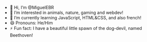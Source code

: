 - 👋 Hi, I’m @MiguelEBR
- 👀 I’m interested in animals, nature, gaming and webdev!
- 🌱 I’m currently learning JavaScript, HTML&CSS, and also french!
- 😄 Pronouns: He/Him
- ⚡ Fun fact: I have a beautiful little spawn of the dog-devil, named Beethoven!

<!---
MiguelEBR/MiguelEBR is a ✨ special ✨ repository because its `README.md` (this file) appears on your GitHub profile.
You can click the Preview link to take a look at your changes.
--->
